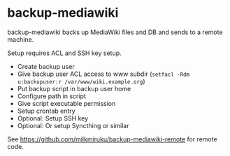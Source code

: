 backup-mediawiki
================

backup-mediawiki backs up MediaWiki files and DB and sends to a remote machine.

Setup requires ACL and SSH key setup.
* Create backup user
* Give backup user ACL access to www subdir (`setfacl -Rdm u:backupuser:r /var/www/wiki.example.org`)
* Put backup script in backup user home
* Configure path in script
* Give script executable permission
* Setup crontab entry
* Optional: Setup SSH key
* Optional: Or setup Syncthing or similar

See https://github.com/milkmiruku/backup-mediawiki-remote for remote code.  
